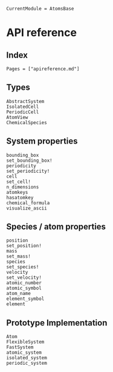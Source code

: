 ```@meta
CurrentModule = AtomsBase
```

# API reference

## Index

```@index
Pages = ["apireference.md"]
```

## Types 

```@docs
AbstractSystem
IsolatedCell
PeriodicCell 
AtomView
ChemicalSpecies 
```

## System properties

```@docs
bounding_box
set_bounding_box!
periodicity
set_periodicity!
cell 
set_cell! 
n_dimensions
atomkeys
hasatomkey
chemical_formula
visualize_ascii
```

## Species / atom properties

```@docs
position
set_position!
mass
set_mass!
species
set_species!
velocity
set_velocity!
atomic_number
atomic_symbol
atom_name
element_symbol
element 
```


## Prototype Implementation

```@docs
Atom
FlexibleSystem
FastSystem
atomic_system
isolated_system
periodic_system 
```
